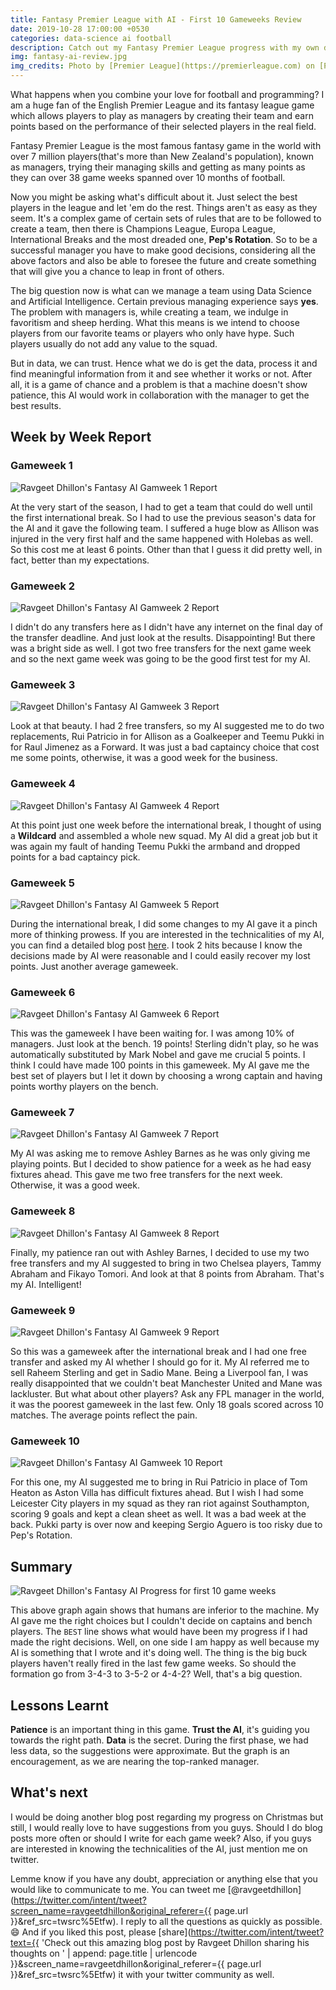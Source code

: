 ```yaml
---
title: Fantasy Premier League with AI - First 10 Gameweeks Review
date: 2019-10-28 17:00:00 +0530
categories: data-science ai football
description: Catch out my Fantasy Premier League progress with my own developed Fantasy AI over the first ten game weeks.
img: fantasy-ai-review.jpg
img_credits: Photo by [Premier League](https://premierleague.com) on [Premier League](https://premierleague.com)
---
```


What happens when you combine your love for football and programming? I am a huge fan of the English Premier League and its fantasy league game which allows players to play as managers by creating their team and earn points based on the performance of their selected players in the real field.

Fantasy Premier League is the most famous fantasy game in the world with over 7 million players(that's more than New Zealand's population), known as managers, trying their managing skills and getting as many points as they can over 38 game weeks spanned over 10 months of football.

Now you might be asking what's difficult about it. Just select the best players in the league and let 'em do the rest. Things aren't as easy as they seem. It's a complex game of certain sets of rules that are to be followed to create a team, then there is Champions League, Europa League, International Breaks and the most dreaded one, **Pep's Rotation**. So to be a successful manager you have to make good decisions, considering all the above factors and also be able to foresee the future and create something that will give you a chance to leap in front of others.

The big question now is what can we manage a team using Data Science and Artificial Intelligence. Certain previous managing experience says **yes**. The problem with managers is, while creating a team, we indulge in favoritism and sheep herding. What this means is we intend to choose players from our favorite teams or players who only have hype. Such players usually do not add any value to the squad.

But in data, we can trust. Hence what we do is get the data, process it and find meaningful information from it and see whether it works or not. After all, it is a game of chance and a problem is that a machine doesn't show patience, this AI would work in collaboration with the manager to get the best results.

## Week by Week Report

### Gameweek 1

![Ravgeet Dhillon's Fantasy AI Gamweek 1 Report](/assets/img/blog/ravgeet-dhillon-fpl-ai-gw1.png)

At the very start of the season, I had to get a team that could do well until the first international break. So I had to use the previous season's data for the AI and it gave the following team. I suffered a huge blow as Allison was injured in the very first half and the same happened with Holebas as well. So this cost me at least 6 points. Other than that I guess it did pretty well, in fact, better than my expectations. 

### Gameweek 2

![Ravgeet Dhillon's Fantasy AI Gamweek 2 Report](/assets/img/blog/ravgeet-dhillon-fpl-ai-gw2.png)

I didn't do any transfers here as I didn't have any internet on the final day of the transfer deadline. And just look at the results. Disappointing! But there was a bright side as well. I got two free transfers for the next game week and so the next game week was going to be the good first test for my AI.

### Gameweek 3

![Ravgeet Dhillon's Fantasy AI Gamweek 3 Report](/assets/img/blog/ravgeet-dhillon-fpl-ai-gw3.png)

Look at that beauty. I had 2 free transfers, so my AI suggested me to do two replacements, Rui Patricio in for Allison as a Goalkeeper and Teemu Pukki in for Raul Jimenez as a Forward. It was just a bad captaincy choice that cost me some points, otherwise, it was a good week for the business.

### Gameweek 4

![Ravgeet Dhillon's Fantasy AI Gamweek 4 Report](/assets/img/blog/ravgeet-dhillon-fpl-ai-gw4.png)

At this point just one week before the international break, I thought of using a **Wildcard** and assembled a whole new squad. My AI did a great job but it was again my fault of handing Teemu Pukki the armband and dropped points for a bad captaincy pick.

### Gameweek 5

![Ravgeet Dhillon's Fantasy AI Gamweek 5 Report](/assets/img/blog/ravgeet-dhillon-fpl-ai-gw5.png)

During the international break, I did some changes to my AI gave it a pinch more of thinking prowess. If you are interested in the technicalities of my AI, you can find a detailed blog post [here](#). I took 2 hits because I know the decisions made by AI were reasonable and I could easily recover my lost points. Just another average gameweek.

### Gameweek 6

![Ravgeet Dhillon's Fantasy AI Gamweek 6 Report](/assets/img/blog/ravgeet-dhillon-fpl-ai-gw6.png)

This was the gameweek I have been waiting for. I was among 10% of managers. Just look at the bench. 19 points! Sterling didn't play, so he was automatically substituted by Mark Nobel and gave me crucial 5 points. I think I could have made 100 points in this gameweek. My AI gave me the best set of players but I let it down by choosing a wrong captain and having points worthy players on the bench.

### Gameweek 7

![Ravgeet Dhillon's Fantasy AI Gamweek 7 Report](/assets/img/blog/ravgeet-dhillon-fpl-ai-gw7.png)

My AI was asking me to remove Ashley Barnes as he was only giving me playing points. But I decided to show patience for a week as he had easy fixtures ahead. This gave me two free transfers for the next week. Otherwise, it was a good week.

### Gameweek 8

![Ravgeet Dhillon's Fantasy AI Gamweek 8 Report](/assets/img/blog/ravgeet-dhillon-fpl-ai-gw8.png)

Finally, my patience ran out with Ashley Barnes, I decided to use my two free transfers and my AI suggested to bring in two Chelsea players, Tammy Abraham and Fikayo Tomori. And look at that 8 points from Abraham. That's my AI. Intelligent!

### Gameweek 9

![Ravgeet Dhillon's Fantasy AI Gamweek 9 Report](/assets/img/blog/ravgeet-dhillon-fpl-ai-gw9.png)

So this was a gameweek after the international break and I had one free transfer and asked my AI whether I should go for it. My AI referred me to sell Raheem Sterling and get in Sadio Mane. Being a Liverpool fan, I was really disappointed that we couldn't beat Manchester United and Mane was lackluster. But what about other players? Ask any FPL manager in the world, it was the poorest gameweek in the last few. Only 18 goals scored across 10 matches. The average points reflect the pain.

### Gameweek 10

![Ravgeet Dhillon's Fantasy AI Gamweek 10 Report](/assets/img/blog/ravgeet-dhillon-fpl-ai-gw10.png)

For this one, my AI suggested me to bring in Rui Patricio in place of Tom Heaton as Aston Villa has difficult fixtures ahead. But I wish I had some Leicester City players in my squad as they ran riot against Southampton, scoring 9 goals and kept a clean sheet as well. It was a bad week at the back. Pukki party is over now and keeping Sergio Aguero is too risky due to Pep's Rotation.

## Summary

![Ravgeet Dhillon's Fantasy AI Progress for first 10 game weeks](/assets/img/blog/ravgeet-dhillon-fantasy-ai-progress-first-10-gameweeks.png)

This above graph again shows that humans are inferior to the machine. My AI gave me the right choices but I couldn't decide on captains and bench players. The `BEST` line shows what would have been my progress if I had made the right decisions. Well, on one side I am happy as well because my AI is something that I wrote and it's doing well. The thing is the big buck players haven't really fired in the last few game weeks. So should the formation go from 3-4-3 to 3-5-2 or 4-4-2? Well, that's a big question.

## Lessons Learnt

**Patience** is an important thing in this game. **Trust the AI**, it's guiding you towards the right path. **Data** is the secret. During the first phase, we had less data, so the suggestions were approximate. But the graph is an encouragement, as we are nearing the top-ranked manager.

## What's next

I would be doing another blog post regarding my progress on Christmas but still, I would really love to have suggestions from you guys. Should I do blog posts more often or should I write for each game week? Also, if you guys are interested in knowing the technicalities of the AI, just mention me on twitter.

Lemme know if you have any doubt, appreciation or anything else that you would like to communicate to me. You can tweet me [@ravgeetdhillon](https://twitter.com/intent/tweet?screen_name=ravgeetdhillon&original_referer={{ page.url }}&ref_src=twsrc%5Etfw). I reply to all the questions as quickly as possible. 😄 And if you liked this post, please [share](https://twitter.com/intent/tweet?text={{ 'Check out this amazing blog post by Ravgeet Dhillon sharing his thoughts on ' | append: page.title | urlencode }}&screen_name=ravgeetdhillon&original_referer={{ page.url }}&ref_src=twsrc%5Etfw) it with your twitter community as well.